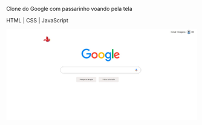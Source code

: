 Clone do Google com passarinho voando pela tela

HTML | CSS | JavaScript


![image](https://github.com/ohenriquesa/CloneGoogle/blob/main/Captura%20de%20tela_6-9-2024_14242_127.0.0.1.jpeg)
